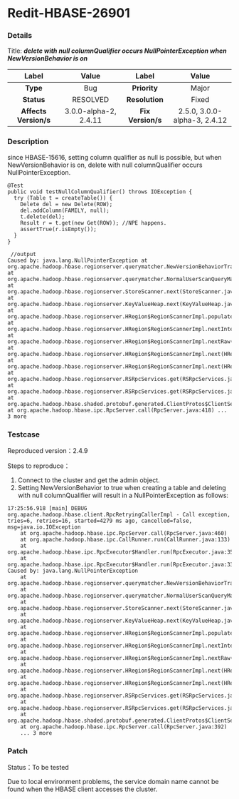 # Redit-HBASE-26901

### Details

Title: ***delete with null columnQualifier occurs NullPointerException when NewVersionBehavior is on***

|         Label         |        Value        |      Label      |         Value          |
|:---------------------:|:-------------------:|:---------------:|:----------------------:|
|       **Type**        |         Bug         |  **Priority**   |         Major          |
|      **Status**       |      RESOLVED       | **Resolution**  |         Fixed          |
| **Affects Version/s** | 3.0.0-alpha-2, 2.4.11 | **Fix Version/s** |    2.5.0, 3.0.0-alpha-3, 2.4.12   |

### Description

since  HBASE-15616, setting column qualifier as null is possible, but when NewVersionBehavior is on, delete with null columnQualifier occurs NullPointerException.

```
@Test
public void testNullColumnQualifier() throws IOException {
  try (Table t = createTable()) {
    Delete del = new Delete(ROW);
    del.addColumn(FAMILY, null);
    t.delete(del);
    Result r = t.get(new Get(ROW)); //NPE happens.
    assertTrue(r.isEmpty());
  }
} 
```

```
 //output
Caused by: java.lang.NullPointerException at org.apache.hadoop.hbase.regionserver.querymatcher.NewVersionBehaviorTracker.add(NewVersionBehaviorTracker.java:214) at org.apache.hadoop.hbase.regionserver.querymatcher.NormalUserScanQueryMatcher.match(NormalUserScanQueryMatcher.java:73) at org.apache.hadoop.hbase.regionserver.StoreScanner.next(StoreScanner.java:627) at org.apache.hadoop.hbase.regionserver.KeyValueHeap.next(KeyValueHeap.java:157) at org.apache.hadoop.hbase.regionserver.HRegion$RegionScannerImpl.populateResult(HRegion.java:6672) at org.apache.hadoop.hbase.regionserver.HRegion$RegionScannerImpl.nextInternal(HRegion.java:6836) at org.apache.hadoop.hbase.regionserver.HRegion$RegionScannerImpl.nextRaw(HRegion.java:6606) at org.apache.hadoop.hbase.regionserver.HRegion$RegionScannerImpl.next(HRegion.java:6583) at org.apache.hadoop.hbase.regionserver.HRegion$RegionScannerImpl.next(HRegion.java:6570) at org.apache.hadoop.hbase.regionserver.RSRpcServices.get(RSRpcServices.java:2645) at org.apache.hadoop.hbase.regionserver.RSRpcServices.get(RSRpcServices.java:2571) at org.apache.hadoop.hbase.shaded.protobuf.generated.ClientProtos$ClientService$2.callBlockingMethod(ClientProtos.java:42274) at org.apache.hadoop.hbase.ipc.RpcServer.call(RpcServer.java:418) ... 3 more

```

### Testcase

Reproduced version：2.4.9

Steps to reproduce：
1. Connect to the cluster and get the admin object.
2. Setting NewVersionBehavior to true when creating a table and deleting with null columnQualifier will result in a NullPointerException as follows:

```
17:25:56.918 [main] DEBUG org.apache.hadoop.hbase.client.RpcRetryingCallerImpl - Call exception, tries=6, retries=16, started=4279 ms ago, cancelled=false, msg=java.io.IOException
	at org.apache.hadoop.hbase.ipc.RpcServer.call(RpcServer.java:460)
	at org.apache.hadoop.hbase.ipc.CallRunner.run(CallRunner.java:133)
	at org.apache.hadoop.hbase.ipc.RpcExecutor$Handler.run(RpcExecutor.java:359)
	at org.apache.hadoop.hbase.ipc.RpcExecutor$Handler.run(RpcExecutor.java:339)
Caused by: java.lang.NullPointerException
	at org.apache.hadoop.hbase.regionserver.querymatcher.NewVersionBehaviorTracker.add(NewVersionBehaviorTracker.java:214)
	at org.apache.hadoop.hbase.regionserver.querymatcher.NormalUserScanQueryMatcher.match(NormalUserScanQueryMatcher.java:73)
	at org.apache.hadoop.hbase.regionserver.StoreScanner.next(StoreScanner.java:625)
	at org.apache.hadoop.hbase.regionserver.KeyValueHeap.next(KeyValueHeap.java:155)
	at org.apache.hadoop.hbase.regionserver.HRegion$RegionScannerImpl.populateResult(HRegion.java:7400)
	at org.apache.hadoop.hbase.regionserver.HRegion$RegionScannerImpl.nextInternal(HRegion.java:7568)
	at org.apache.hadoop.hbase.regionserver.HRegion$RegionScannerImpl.nextRaw(HRegion.java:7332)
	at org.apache.hadoop.hbase.regionserver.HRegion$RegionScannerImpl.next(HRegion.java:7309)
	at org.apache.hadoop.hbase.regionserver.HRegion$RegionScannerImpl.next(HRegion.java:7296)
	at org.apache.hadoop.hbase.regionserver.RSRpcServices.get(RSRpcServices.java:2659)
	at org.apache.hadoop.hbase.regionserver.RSRpcServices.get(RSRpcServices.java:2584)
	at org.apache.hadoop.hbase.shaded.protobuf.generated.ClientProtos$ClientService$2.callBlockingMethod(ClientProtos.java:45815)
	at org.apache.hadoop.hbase.ipc.RpcServer.call(RpcServer.java:392)
	... 3 more
```

### Patch 

Status：To be tested

Due to local environment problems, the service domain name cannot be found when the HBASE client accesses the cluster.
